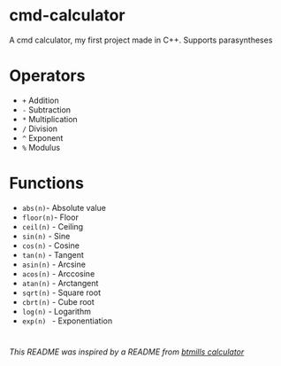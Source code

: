 # cmd-calculator

A cmd calculator, my first project made in C++. Supports parasyntheses

# Operators

* `+` Addition
* `-` Subtraction
* `*` Multiplication
* `/` Division
* `^` Exponent
* `%` Modulus

# Functions

* `abs(n)`- Absolute value
* `floor(n)`- Floor
* `ceil(n)` - Ceiling
* `sin(n)` - Sine
* `cos(n)` - Cosine
* `tan(n)` - Tangent
* `asin(n)` - Arcsine
* `acos(n)` - Arccosine
* `atan(n)` - Arctangent
* `sqrt(n)` - Square root
* `cbrt(n)` - Cube root
* `log(n)` - Logarithm
* `exp(n) ` - Exponentiation 
#
###### This README was inspired by a README from [btmills calculator](https://github.com/btmills/calculator)
